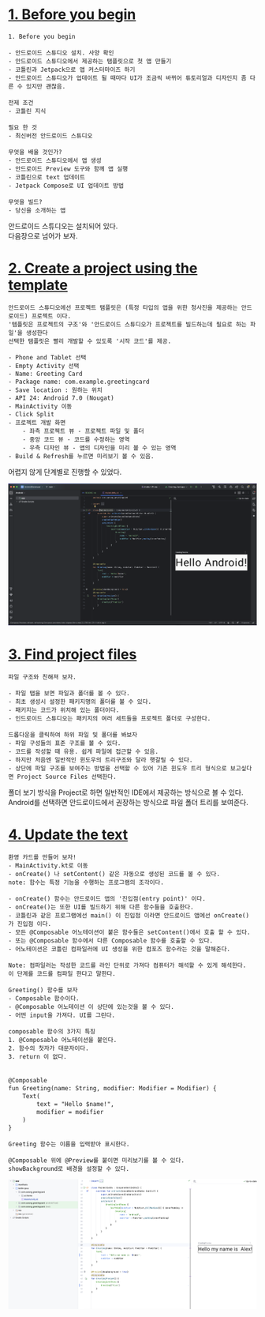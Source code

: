 # [1. Before you begin](https://developer.android.com/codelabs/basic-android-kotlin-compose-first-app?continue=https%3A%2F%2Fdeveloper.android.com%2Fcourses%2Fpathways%2Fandroid-basics-compose-unit-1-pathway-2%23codelab-https%3A%2F%2Fdeveloper.android.com%2Fcodelabs%2Fbasic-android-kotlin-compose-first-app#0)
```
1. Before you begin

- 안드로이드 스튜디오 설치. 사양 확인
- 안드로이드 스튜디오에서 제공하는 탬플릿으로 첫 앱 만들기
- 코틀린과 Jetpack으로 앱 커스터마이즈 하기
- 안드로이드 스튜디오가 업데이트 될 때마다 UI가 조금씩 바뀌어 튜토리얼과 디자인지 좀 다른 수 있지만 괜찮음.

전제 조건
- 코틀린 지식

필요 한 것
- 최신버전 안드로이드 스튜디오

무엇을 배울 것인가?
- 안드로이드 스튜디오에서 앱 생성
- 안드로이드 Preview 도구와 함께 앱 실행
- 코틀린으로 text 업데이트
- Jetpack Compose로 UI 업데이트 방법

무엇을 빌드?
- 당신을 소개하는 앱
```

안드로이드 스튜디오는 설치되어 있다.<br>
다음장으로 넘어가 보자.

# [2. Create a project using the template](https://developer.android.com/codelabs/basic-android-kotlin-compose-first-app?continue=https%3A%2F%2Fdeveloper.android.com%2Fcourses%2Fpathways%2Fandroid-basics-compose-unit-1-pathway-2%23codelab-https%3A%2F%2Fdeveloper.android.com%2Fcodelabs%2Fbasic-android-kotlin-compose-first-app#1)

```
안드로이드 스튜디오에선 프로젝트 탬플릿은 (특정 타입의 앱을 위한 청사진을 제공하는 안드로이드) 프로젝트 이다.
'템플릿은 프로젝트의 구조'와 '안드로이드 스튜디오가 프로젝트를 빌드하는데 필요로 하는 파일'을 생성한다
선택한 탬플릿은 빨리 개발할 수 있도록 '시작 코드'를 제공.

- Phone and Tablet 선택
- Empty Activity 선택
- Name: Greeting Card
- Package name: com.example.greetingcard
- Save location : 원하는 위치
- API 24: Android 7.0 (Nougat)
- MainActivity 이동
- Click Split
- 프로젝트 개발 화면
    - 좌측 프로젝트 뷰 - 프로젝트 파일 및 폴더
    - 중앙 코드 뷰 - 코드를 수정하는 영역
    - 우측 디자인 뷰 - 앱의 디자인을 미리 볼 수 있는 영역
- Build & Refresh를 누르면 미리보기 볼 수 있음.
```
어렵지 않게 단계별로 진행할 수 있었다.

<img src = "./screenshots/create_a_project_using_the_template.png" width="600"/>

# [3. Find project files](https://developer.android.com/codelabs/basic-android-kotlin-compose-first-app?continue=https%3A%2F%2Fdeveloper.android.com%2Fcourses%2Fpathways%2Fandroid-basics-compose-unit-1-pathway-2%23codelab-https%3A%2F%2Fdeveloper.android.com%2Fcodelabs%2Fbasic-android-kotlin-compose-first-app#2)
```
파일 구조와 친해져 보자.

- 파일 탭을 보면 파일과 폴더를 볼 수 있다.
- 최초 생성시 설정한 패키지명의 폴더를 볼 수 있다.
- 패키지는 코드가 위치해 있는 폴더이다.
- 인드로이드 스튜디오는 패키지의 여러 세트들을 프로젝트 폴더로 구성한다.

드롭다운을 클릭하여 하위 파일 및 폴더를 봐보자
- 파일 구성들의 표준 구조를 볼 수 있다. 
- 코드를 작성할 때 유용. 쉽게 파일에 접근할 수 있음.
- 하지만 처음엔 일반적인 윈도우의 트리구조와 달라 햇갈릴 수 있다.
- 상단에 파일 구조를 보여주는 방법을 선택할 수 있어 기존 윈도우 트리 형식으로 보고싶다면 Project Source Files 선택한다.

```
폴더 보기 방식을 Project로 하면 일반적인 IDE에서 제공하는 방식으로 볼 수 있다.
Android를 선택하면 안드로이드에서 권장하는 방식으로 파일 폴더 트리를 보여준다.

# [4. Update the text](https://developer.android.com/codelabs/basic-android-kotlin-compose-first-app?continue=https%3A%2F%2Fdeveloper.android.com%2Fcourses%2Fpathways%2Fandroid-basics-compose-unit-1-pathway-2%23codelab-https%3A%2F%2Fdeveloper.android.com%2Fcodelabs%2Fbasic-android-kotlin-compose-first-app#3)

```
환영 카드를 만들어 보자!
- MainActivity.kt로 이동
- onCreate() 나 setContent() 같은 자동으로 생성된 코드를 볼 수 있다.
note: 함수는 특정 기능을 수행하는 프로그램의 조각이다.

- onCreate() 함수는 안드로이드 앱의 '진입점(entry point)' 이다.
- onCreate()는 또한 UI를 빌드하기 위해 다른 함수들을 호출한다.
- 코틀린과 같은 프로그램에선 main() 이 진입점 이라면 안드로이드 앱에선 onCreate() 가 진입점 이다.
- 모든 @Composable 어노테이션이 붙은 함수들은 setContent()에서 호출 할 수 있다.
- 또는 @Composable 함수에서 다른 Composable 함수를 호출할 수 있다.
- 어노테이션은 코틀린 컴파일러에 UI 생성을 위한 컴포즈 함수라는 것을 말해준다.

Note: 컴파일러는 작성한 코드를 라인 단위로 가져다 컴퓨터가 해석할 수 있게 해석한다.
이 단계를 코드를 컴파일 한다고 말한다.

Greeting() 함수를 보자
- Composable 함수이다.
- @Composable 어노테이션 이 상단에 있는것을 볼 수 있다.
- 어떤 input을 가져다. UI를 그린다.

composable 함수의 3가지 특징
1. @Composable 어노테이션을 붙인다.
2. 함수의 첫자가 대문자이다.
3. return 이 없다.   


@Composable
fun Greeting(name: String, modifier: Modifier = Modifier) {
    Text(
        text = "Hello $name!",
        modifier = modifier
    )
}

Greeting 함수는 이름을 입력받아 표시한다.

@Composable 위에 @Preview를 붙이면 미리보기를 볼 수 있다.
showBackground로 배경을 설정할 수 있다.

```

<img src ="./screenshots/update_the_text.png" width="600"/>
